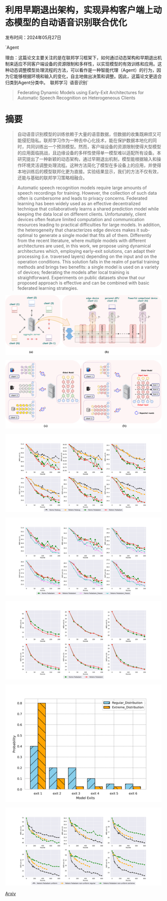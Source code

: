 # 利用早期退出架构，实现异构客户端上动态模型的自动语音识别联合优化

发布时间：2024年05月27日

`Agent

理由：这篇论文主要关注的是在联邦学习框架下，如何通过动态架构和早期退出机制来适应不同客户端设备的资源限制和多样性，以实现模型的有效训练和应用。这种动态调整模型处理流程的方法，可以看作是一种智能代理（Agent）的行为，因为它能够根据环境和输入的变化，自主地做出决策和调整。因此，这篇论文更适合归类到Agent分类中。` `联邦学习` `语音识别`

> Federating Dynamic Models using Early-Exit Architectures for Automatic Speech Recognition on Heterogeneous Clients

# 摘要

> 自动语音识别模型的训练依赖于大量的语音数据，但数据的收集既麻烦又可能侵犯隐私。联邦学习作为一种去中心化技术，能在保护数据本地化的同时，共同训练出一个预测模型。然而，客户端设备的资源限制使得大型模型的应用面临挑战，且边缘设备的多样性使得单一模型难以适配所有设备。本研究提出了一种新颖的动态架构，通过早期退出机制，模型能根据输入和操作环境灵活调整处理流程。这种方法简化了模型在多设备上的应用，并使得本地训练后的模型联邦化更为直接。实验结果显示，我们的方法不仅有效，还能与基础的联邦学习策略相融合。

> Automatic speech recognition models require large amounts of speech recordings for training. However, the collection of such data often is cumbersome and leads to privacy concerns. Federated learning has been widely used as an effective decentralized technique that collaboratively learns a shared prediction model while keeping the data local on different clients. Unfortunately, client devices often feature limited computation and communication resources leading to practical difficulties for large models. In addition, the heterogeneity that characterizes edge devices makes it sub-optimal to generate a single model that fits all of them. Differently from the recent literature, where multiple models with different architectures are used, in this work, we propose using dynamical architectures which, employing early-exit solutions, can adapt their processing (i.e. traversed layers) depending on the input and on the operation conditions. This solution falls in the realm of partial training methods and brings two benefits: a single model is used on a variety of devices; federating the models after local training is straightforward. Experiments on public datasets show that our proposed approach is effective and can be combined with basic federated learning strategies.

![利用早期退出架构，实现异构客户端上动态模型的自动语音识别联合优化](../../../paper_images/2405.17376/x1.png)

![利用早期退出架构，实现异构客户端上动态模型的自动语音识别联合优化](../../../paper_images/2405.17376/x2.png)

![利用早期退出架构，实现异构客户端上动态模型的自动语音识别联合优化](../../../paper_images/2405.17376/x3.png)

![利用早期退出架构，实现异构客户端上动态模型的自动语音识别联合优化](../../../paper_images/2405.17376/x4.png)

![利用早期退出架构，实现异构客户端上动态模型的自动语音识别联合优化](../../../paper_images/2405.17376/x5.png)

![利用早期退出架构，实现异构客户端上动态模型的自动语音识别联合优化](../../../paper_images/2405.17376/x6.png)

![利用早期退出架构，实现异构客户端上动态模型的自动语音识别联合优化](../../../paper_images/2405.17376/x7.png)

[Arxiv](https://arxiv.org/abs/2405.17376)